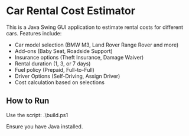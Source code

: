 # Car Rental Cost Estimator

This is a Java Swing GUI application to estimate rental costs for different cars. Features include:
- Car model selection (BMW M3, Land Rover Range Rover and more)
- Add-ons (Baby Seat, Roadside Support)
- Insurance options (Theft Insurance, Damage Waiver)
- Rental duration (1, 3, or 7 days)
- Fuel policy (Prepaid, Full-to-Full)
- Driver Options (Self-Driving, Assign Driver)
- Cost calculation based on selections

## How to Run

Use the script:
   .\build.ps1

Ensure you have Java installed.
